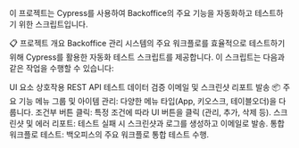 이 프로젝트는 Cypress를 사용하여 Backoffice의 주요 기능을 자동화하고 테스트하기 위한 스크립트입니다.

📋 프로젝트 개요
Backoffice 관리 시스템의 주요 워크플로를 효율적으로 테스트하기 위해 Cypress를 활용한 자동화 테스트 스크립트를 제공합니다.
이 스크립트는 다음과 같은 작업을 수행할 수 있습니다:

UI 요소 상호작용
REST API 테스트
데이터 검증
이메일 및 스크린샷 리포트 발송
📦 주요 기능
메뉴 그룹 및 아이템 관리: 다양한 메뉴 타입(App, 키오스크, 테이블오더)을 다룹니다.
조건부 버튼 클릭: 특정 조건에 따라 UI 버튼을 클릭 (관리, 추가, 삭제 등).
스크린샷 및 에러 리포트: 테스트 실패 시 스크린샷과 로그를 생성하고 이메일로 발송.
통합 워크플로 테스트: 백오피스의 주요 워크플로 통합 테스트 수행.
